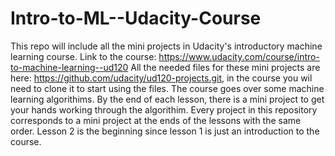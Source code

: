 # Intro-to-ML--Udacity-Course
This repo will include all the mini projects in Udacity's introductory machine learning course.
Link to the course: https://www.udacity.com/course/intro-to-machine-learning--ud120
All the needed files for these mini projects are here: https://github.com/udacity/ud120-projects.git, in the course you wil need to clone it to start using the files.
The course goes over some machine learning algorithims. By the end of each lesson, there is a mini project to get your hands working through the algorithim.
Every project in this repository corresponds to a mini project at the ends of the lessons with the same order.
Lesson 2 is the beginning since lesson 1 is just an introduction to the course.

